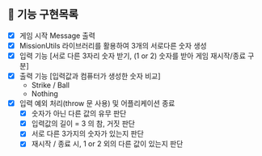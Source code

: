 ## 🚀 기능 구현목록

- [X]  게임 시작 Message 출력  
- [X]  MissionUtils 라이브러리를 활용하여 3개의 서로다른 숫자 생성  
- [X]  입력 기능 [서로 다른 3자리 숫자 받기, (1 or 2) 숫자를 받아 게임 재시작/종료 구분]  
- [X]  출력 기능 [입력값과 컴퓨터가 생성한 숫자 비교]  
    - Strike / Ball  
    - Nothing  
- [X]  입력 예외 처리(throw 문 사용) 및 어플리케이션 종료    
    - [X] 숫자가 아닌 다른 값의 유무 판단  
    - [X] 입력값의 길이 = 3 의 참, 거짓 판단  
    - [X] 서로 다른 3가지의 숫자가 있는지 판단  
    - [X] 재시작 / 종료 시, 1 or 2 외의 다른 값이 있는지 판단  